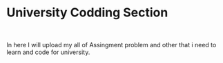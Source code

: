 # University Codding Section
</br>

In here I will upload my all of Assingment problem and other that i need to learn and code for university.</br>
